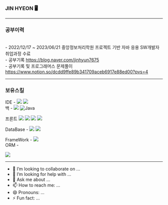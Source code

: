### JIN HYEON  🖥️
<hr>

### 공부이력 
<br> - 2022/12/17 ~ 2023/06/21 중앙정보처리학원 프로젝트 기반 자바 응용 SW개발자 취업과정 수료
<br> - 공부기록 https://blog.naver.com/jinhyun7675
<br> - 공부기록 및 프로그래머스 문제풀이 https://www.notion.so/dcdd9ffe89b341709aceb6917e88ed00?pvs=4
<hr>

### 보유스킬
IDE - <img src="https://img.shields.io/badge/eclipse-2C2255?style=flat&logo=eclipseide&logoColor=white" />
      <img src="https://img.shields.io/badge/sts3-2C2255?style=flat&logo=sts3&logoColor=white" /> <br>
백 - <img src="https://img.shields.io/badge/Java-007396?style=flat&logo=Java&logoColor=white" /> 
![Java](https://img.shields.io/badge/Java-007396.svg?&style=for-the-badge&logo=Java&logoColor=white)<br>

프론트	  <img src="https://img.shields.io/badge/html5-E34F26?style=flat&logo=html5&logoColor=white"> 
	  <img src="https://img.shields.io/badge/css3-1572B6?style=flat&logo=css3&logoColor=white"> 
	  <img src="https://img.shields.io/badge/javascript-F7DF1E?style=flat&logo=javascript&logoColor=black"> 
	  <img src="https://img.shields.io/badge/jquery-0769AD?style=flat&logo=jquery&logoColor=white"> <br>

DataBase - <img src="https://img.shields.io/badge/oracle-F80000?style=flat&logo=oracle&logoColor=white"> 
  	   <img src="https://img.shields.io/badge/mysql-4479A1?style=flat&logo=mysql&logoColor=white">  <br>

      
FrameWork -   <img src="https://img.shields.io/badge/springboot-6DB33F?style=flat&logo=springboot&logoColor=white"> <br>
ORM - 

 <img src="https://img.shields.io/badge/github-181717?style=flat&logo=github&logoColor=white">
<hr>

- 👯 I’m looking to collaborate on ...
- 🤔 I’m looking for help with ...
- 💬 Ask me about ...
- 📫 How to reach me: ...
- 😄 Pronouns: ...
- ⚡ Fun fact: ...

